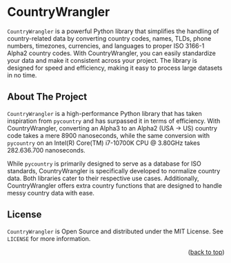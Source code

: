 # CountryWrangler
`CountryWrangler` is a powerful Python library that simplifies the handling of country-related data by converting country codes, names, TLDs, phone numbers, timezones, currencies, and languages to proper ISO 3166-1 Alpha2 country codes. With CountryWrangler, you can easily standardize your data and make it consistent across your project. The library is designed for speed and efficiency, making it easy to process large datasets in no time. 

<!-- ABOUT THE PROJECT -->
## About The Project
`CountryWrangler` is a high-performance Python library that has taken inspiration from `pycountry` and has surpassed it in terms of efficiency. With CountryWrangler, converting an Alpha3 to an Alpha2 (USA -> US) country code takes a mere 8900 nanoseconds, while the same conversion with `pycountry` on an Intel(R) Core(TM) i7-10700K CPU @ 3.80GHz takes 282.636.700 nanoseconds. 

While `pycountry` is primarily designed to serve as a database for ISO standards, CountryWrangler is specifically developed to normalize country data. Both libraries cater to their respective use cases. Additionally, CountryWrangler offers extra country functions that are designed to handle messy country data with ease.



<!-- LICENSE -->
## License

`CountryWrangler` is Open Source and distributed under the MIT License. See `LICENSE` for more information.

<p align="right">(<a href="#readme-top">back to top</a>)</p>
